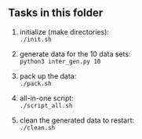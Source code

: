 ## Tasks in this folder

1. initialize (make directories):  
   `./init.sh`

2. generate data for the 10 data sets:  
   `python3 inter_gen.py 10`  

3. pack up the data:  
   `./pack.sh`  

4. all-in-one script:  
   `./script_all.sh`  
   
5. clean the generated data to restart:  
   `./clean.sh`   
